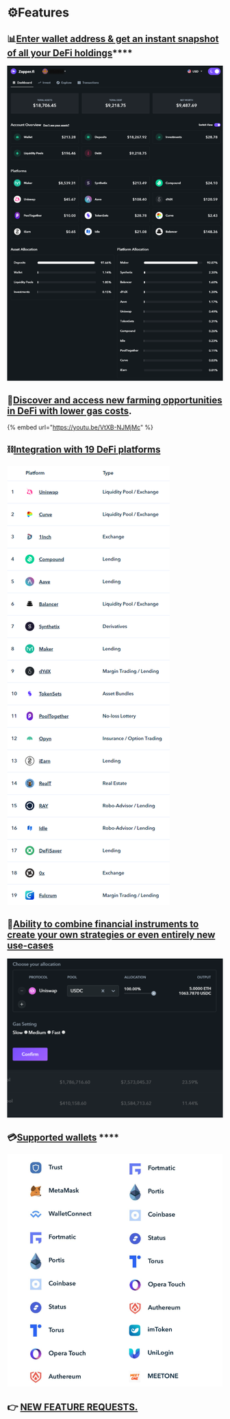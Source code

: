 # ⚙️Features

## 📊[**Enter wallet address & get an instant snapshot of all your DeFi holdings**](https://www.zapper.fi/)\*\*\*\*

![](.gitbook/assets/sa.png)

## 💸[**Discover and access new farming opportunities in DeFi with lower gas costs**](invest/pooling/)**.**

{% embed url="https://youtu.be/VtXB-NJMjMc" %}

## ⛓️[**Integration with 19 DeFi platforms**](https://www.zapper.fi/supported)

![](.gitbook/assets/chrome_nzuutqqmvs.png)

## 🧱[**Ability to combine financial instruments to create your own strategies or even entirely new use-cases**](invest/multipooling.md)

![If you are a builder interested in getting early access, reach out to us on Discord!](.gitbook/assets/7cjaymdmqn%20%281%29.gif)

## 💳[**Supported wallets**](https://www.zapper.fi/) ****

![Powered by Blocknative.](.gitbook/assets/supported-wallets.png.png)

## 👉 [NEW FEATURE REQUESTS.](https://features.zapper.fi/)

